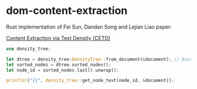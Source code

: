 # dom-content-extraction

Rust implementation of Fei Sun, Dandan Song and Lejian Liao paper:

[Content Extraction via Text Density (CETD)](http://ofey.me/papers/cetd-sigir11.pdf)

```rust
use density_tree;

let dtree = density_tree:DensityTree::from_document(&document); // &scraper::Html 
let sorted_nodes = dtree.sorted_nodes();
let node_id = sorted_nodes.last().unwrap();

println!("{}", density_tree::get_node_text(node_id, &document));
```
